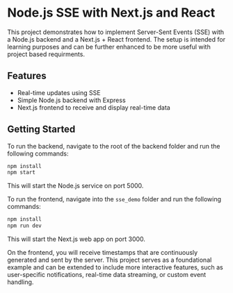 # Node.js SSE with Next.js and React

This project demonstrates how to implement Server-Sent Events (SSE) with a Node.js backend and a Next.js + React frontend. 
The setup is intended for learning purposes and can be further enhanced to be more useful with project based requirments.

## Features
- Real-time updates using SSE
- Simple Node.js backend with Express
- Next.js frontend to receive and display real-time data

## Getting Started

To run the backend, navigate to the root of the backend folder and run the following commands:
```sh
npm install 
npm start 
```
This will start the Node.js service on port 5000.

To run the frontend, navigate into the `sse_demo` folder and run the following commands:
```sh
npm install
npm run dev
```
This will start the Next.js web app on port 3000.

On the frontend, you will receive timestamps that are continuously generated and sent by the server. This project serves as a foundational example and can be extended to include more interactive features, such as user-specific notifications, real-time data streaming, or custom event handling.

